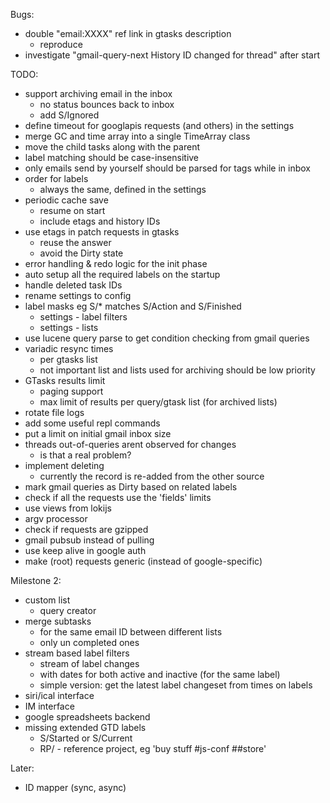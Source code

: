Bugs:

* double "email:XXXX" ref link in gtasks description
  * reproduce
* investigate "gmail-query-next History ID changed for thread" after start

TODO:

* support archiving email in the inbox
  * no status bounces back to inbox
  * add S/Ignored
* define timeout for googlapis requests (and others) in the settings
* merge GC and time array into a single TimeArray class
* move the child tasks along with the parent
* label matching should be case-insensitive
* only emails send by yourself should be parsed for tags while in inbox
* order for labels
  * always the same, defined in the settings
* periodic cache save
  * resume on start
  * include etags and history IDs
* use etags in patch requests in gtasks
  * reuse the answer
  * avoid the Dirty state
* error handling & redo logic for the init phase
* auto setup all the required labels on the startup
* handle deleted task IDs
* rename settings to config
* label masks eg S/\* matches S/Action and S/Finished
  * settings - label filters
  * settings - lists
* use lucene query parse to get condition checking from gmail queries
* variadic resync times
  * per gtasks list
  * not important list and lists used for archiving should be low priority
* GTasks results limit
  * paging support
  * max limit of results per query/gtask list (for archived lists)
* rotate file logs
* add some useful repl commands
* put a limit on initial gmail inbox size
* threads out-of-queries arent observed for changes
  * is that a real problem?
* implement deleting
  * currently the record is re-added from the other source
* mark gmail queries as Dirty based on related labels
* check if all the requests use the 'fields' limits
* use views from lokijs
* argv processor
* check if requests are gzipped
* gmail pubsub instead of pulling
* use keep alive in google auth
* make (root) requests generic (instead of google-specific)

Milestone 2:

* custom list
  * query creator
* merge subtasks
  * for the same email ID between different lists
  * only un completed ones
* stream based label filters
  * stream of label changes
  * with dates for both active and inactive (for the same label)
  * simple version: get the latest label changeset from times on labels
* siri/ical interface
* IM interface
* google spreadsheets backend
* missing extended GTD labels
  * S/Started or S/Current
  * RP/ - reference project, eg 'buy stuff #js-conf ##store'

Later:

* ID mapper (sync, async)
